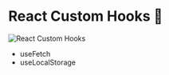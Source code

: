 # React Custom Hooks 📿

![React Custom Hooks](https://blog.alexdevero.com/wp-content/uploads/2021/06/14-06-21-how-to-create-your-own-react-custom-hooks-blog.jpg)

<ul>
  <li>    useFetch</li>
  <li>useLocalStorage</li>
</ul>
  
